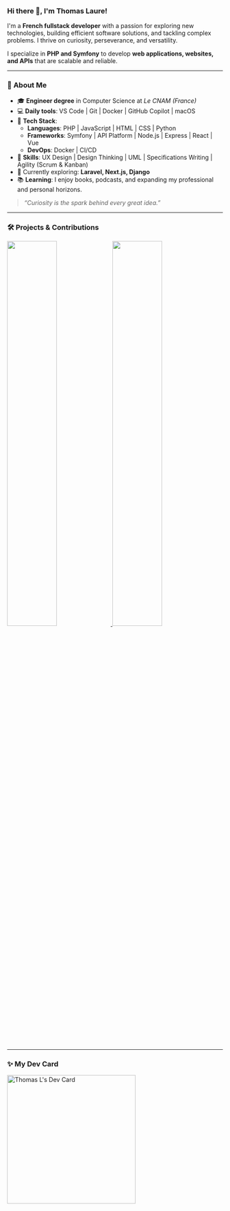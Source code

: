 ### Hi there 👋, **I'm Thomas Laure!**

I'm a **French fullstack developer** with a passion for exploring new technologies, building efficient software solutions, and tackling complex problems. I thrive on curiosity, perseverance, and versatility.

I specialize in **PHP and Symfony** to develop **web applications, websites, and APIs** that are scalable and reliable.

---

### 🚀 **About Me**

- 🎓 **Engineer degree** in Computer Science at *Le CNAM (France)*  
- 💻 **Daily tools**: VS Code | Git | Docker | GitHub Copilot | macOS  
- 🧰 **Tech Stack**:  
  - **Languages**: PHP | JavaScript | HTML | CSS | Python  
  - **Frameworks**: Symfony | API Platform | Node.js | Express | React | Vue
  - **DevOps**: Docker | CI/CD  
- 🧩 **Skills**: UX Design | Design Thinking | UML | Specifications Writing | Agility (Scrum & Kanban)
- 🌱 Currently exploring: **Laravel, Next.js, Django**  
- 📚 **Learning**: I enjoy books, podcasts, and expanding my professional and personal horizons.  

> *“Curiosity is the spark behind every great idea.”*

---

### 🛠️ **Projects & Contributions**

<a href="https://github.com/thlaure">
  <img src="https://github-readme-stats.vercel.app/api?username=thlaure&show_icons=true&theme=radical" width="48%" />
</a>
<a href="https://github.com/thlaure">
  <img src="https://github-readme-stats.vercel.app/api/top-langs/?username=thlaure&layout=compact&theme=radical" width="48%" />
</a>

---

### ✨ **My Dev Card**

<a href="https://app.daily.dev/Thomas_L">
  <img src="https://api.daily.dev/devcards/9cef2e19aa964ce4af7703c1f3c5c3ab.png?r=niu" width="300" alt="Thomas L's Dev Card" />
</a>
